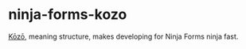 # ninja-forms-kozo

[Kōzō](https://www.google.com/webhp?sourceid=chrome-instant&ion=1&espv=2&ie=UTF-8#q=japanese+word+for+structure), meaning structure, makes developing for Ninja Forms ninja fast.
